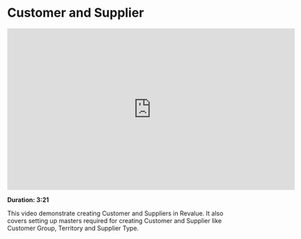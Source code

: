 # Customer and Supplier

<iframe width="660" height="371" src="https://www.youtube.com/embed/A10yG5VGQrQ" frameborder="0" allowfullscreen></iframe>

**Duration: 3:21**

This video demonstrate creating Customer and Suppliers in Revalue. It also covers setting up masters required for creating Customer and Supplier like Customer Group, Territory and Supplier Type.
